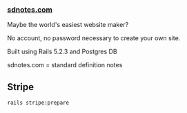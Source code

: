 ### [sdnotes.com](https://sdnotes.com)

Maybe the world's easiest website maker?

No account, no password necessary to create your own site.

Built using Rails 5.2.3 and Postgres DB

sdnotes.com = standard definition notes

## Stripe

```bash
rails stripe:prepare
```
